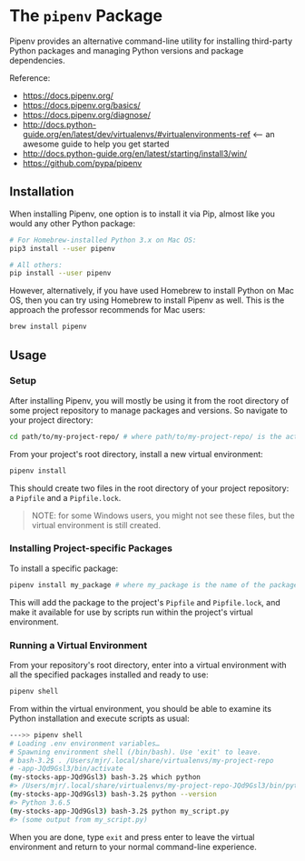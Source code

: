 # The `pipenv` Package

Pipenv provides an alternative command-line utility for installing third-party Python packages and managing Python versions and package dependencies.

Reference:

  + https://docs.pipenv.org/
  + https://docs.pipenv.org/basics/
  + https://docs.pipenv.org/diagnose/
  + http://docs.python-guide.org/en/latest/dev/virtualenvs/#virtualenvironments-ref <-- an awesome guide to help you get started
  + http://docs.python-guide.org/en/latest/starting/install3/win/
  + https://github.com/pypa/pipenv

## Installation

When installing Pipenv, one option is to install it via Pip, almost like you would any other Python package:

```sh
# For Homebrew-installed Python 3.x on Mac OS:
pip3 install --user pipenv

# All others:
pip install --user pipenv
```

However, alternatively, if you have used Homebrew to install Python on Mac OS, then you can try using Homebrew to install Pipenv as well. This is the approach the professor recommends for Mac users:

```sh
brew install pipenv
```

## Usage

### Setup

After installing Pipenv, you will mostly be using it from the root directory of some project repository to manage packages and versions. So navigate to your project directory:

```sh
cd path/to/my-project-repo/ # where path/to/my-project-repo/ is the actual path to your desired project directory
```

From your project's root directory, install a new virtual environment:

```sh
pipenv install
```

This should create two files in the root directory of your project repository: a `Pipfile` and a `Pipfile.lock`.

> NOTE: for some Windows users, you might not see these files, but the virtual environment is still created.

### Installing Project-specific Packages

To install a specific package:

```sh
pipenv install my_package # where my_package is the name of the package to install
```

This will add the package to the project's `Pipfile` and `Pipfile.lock`, and make it available for use by scripts run within the project's virtual environment.

### Running a Virtual Environment

From your repository's root directory, enter into a virtual environment with all the specified packages installed and ready to use:

```sh
pipenv shell
```

From within the virtual environment, you should be able to examine its Python installation and execute scripts as usual:

```sh
--->> pipenv shell
# Loading .env environment variables…
# Spawning environment shell (/bin/bash). Use 'exit' to leave.
# bash-3.2$ . /Users/mjr/.local/share/virtualenvs/my-project-repo
# -app-JQd9Gsl3/bin/activate
(my-stocks-app-JQd9Gsl3) bash-3.2$ which python
#> /Users/mjr/.local/share/virtualenvs/my-project-repo-JQd9Gsl3/bin/python
(my-stocks-app-JQd9Gsl3) bash-3.2$ python --version
#> Python 3.6.5
(my-stocks-app-JQd9Gsl3) bash-3.2$ python my_script.py
#> (some output from my_script.py)
```

When you are done, type `exit` and press enter to leave the virtual environment and return to your normal command-line experience.
